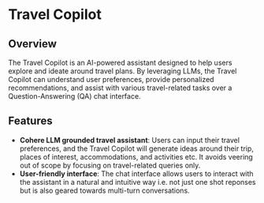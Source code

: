 # Travel Copilot

## Overview

The Travel Copilot is an AI-powered assistant designed to help users explore and ideate around travel plans. By leveraging LLMs, the Travel Copilot can understand user preferences, provide personalized recommendations, and assist with various travel-related tasks over a Question-Answering (QA) chat interface. 

## Features

- **Cohere LLM grounded travel assistant**: Users can input their travel preferences, and the Travel Copilot will generate ideas around their trip, places of interest, accommodations, and activities etc. It avoids veering out of scope by focusing on travel-related queries only. 
- **User-friendly interface**: The chat interface allows users to interact with the assistant in a natural and intuitive way i.e. not just one shot reponses but is also geared towards multi-turn conversations.
